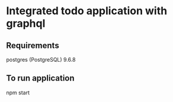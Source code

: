 # Integrated todo application with graphql

## Requirements
postgres (PostgreSQL) 9.6.8

## To run application
npm start
